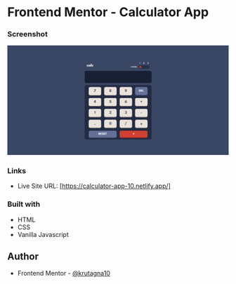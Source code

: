 # Frontend Mentor - Calculator App

### Screenshot

![](screenshot/Screenshot.png)

### Links

- Live Site URL: [https://calculator-app-10.netlify.app/]

### Built with

- HTML
- CSS
- Vanilla Javascript

## Author
- Frontend Mentor - [@krutagna10](https://www.frontendmentor.io/profile/krutagna10)
